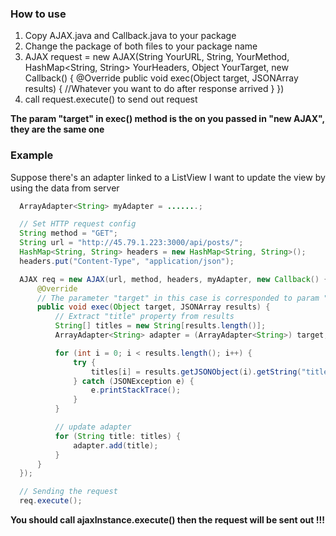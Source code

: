### How to use
1. Copy AJAX.java and Callback.java to your package
2. Change the package of both files to your package name
3. AJAX request = new AJAX(String YourURL, String, YourMethod, HashMap<String, String> YourHeaders, Object YourTarget, new Callback() {
      @Override
      public void exec(Object target, JSONArray results) {
        //Whatever you want to do after response arrived
      }
  })
4. call request.execute() to send out request

**The param "target" in exec() method is the on you passed in "new AJAX", they are the same one**

### Example
Suppose there's an adapter linked to a ListView
I want to update the view by using the data from server

```java
  ArrayAdapter<String> myAdapter = .......;

  // Set HTTP request config
  String method = "GET";
  String url = "http://45.79.1.223:3000/api/posts/";
  HashMap<String, String> headers = new HashMap<String, String>();
  headers.put("Content-Type", "application/json");

  AJAX req = new AJAX(url, method, headers, myAdapter, new Callback() {
      @Override
      // The parameter "target" in this case is corresponded to param "myAdapter" above
      public void exec(Object target, JSONArray results) {
          // Extract "title" property from results
          String[] titles = new String[results.length()];
          ArrayAdapter<String> adapter = (ArrayAdapter<String>) target;

          for (int i = 0; i < results.length(); i++) {
              try {
                  titles[i] = results.getJSONObject(i).getString("title");
              } catch (JSONException e) {
                  e.printStackTrace();
              }
          }

          // update adapter
          for (String title: titles) {
              adapter.add(title);
          }
      }
  });

  // Sending the request
  req.execute();
```

**You should call ajaxInstance.execute() then the request will be sent out !!!**